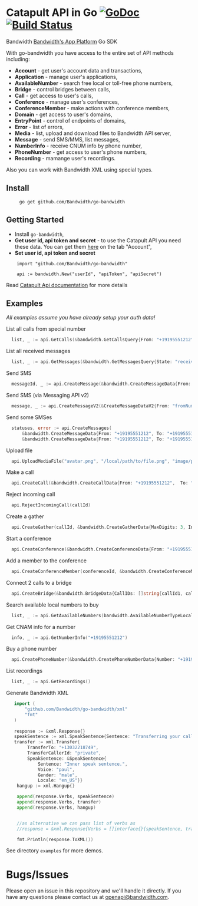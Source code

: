 Catapult API in Go [![GoDoc](https://godoc.org/Bandwidth/go-bandwidth?status.svg)](https://godoc.org/github.com/Bandwidth/go-bandwidth) [![Build Status](https://travis-ci.org/Bandwidth/go-bandwidth.svg)](https://travis-ci.org/Bandwidth/go-bandwidth)
===============


Bandwidth [Bandwidth's App Platform](http://ap.bandwidth.com/?utm_medium=social&utm_source=github&utm_campaign=dtolb&utm_content=) Go SDK

With go-bandwidth  you have access to the entire set of API methods including:
* **Account** - get user's account data and transactions,
* **Application** - manage user's applications,
* **AvailableNumber** - search free local or toll-free phone numbers,
* **Bridge** - control bridges between calls,
* **Call** - get access to user's calls,
* **Conference** - manage user's conferences,
* **ConferenceMember** - make actions with conference members,
* **Domain** - get access to user's domains,
* **EntryPoint** - control of endpoints of domains,
* **Error** - list of errors,
* **Media** - list, upload and download files to Bandwidth API server,
* **Message** - send SMS/MMS, list messages,
* **NumberInfo** - receive CNUM info by phone number,
* **PhoneNumber** - get access to user's phone numbers,
* **Recording** - mamange user's recordings.

Also you can work with Bandwidth XML using special types. 

## Install

```
     go get github.com/Bandwidth/go-bandwidth
```


## Getting Started

* Install `go-bandwidth`,
* **Get user id, api token and secret** - to use the Catapult API you need these data.  You can get them [here](https://catapult.inetwork.com/pages/catapult.jsf) on the tab "Account",
* **Set user id, api token and secret**

```golang
	import "github.com/Bandwidth/go-bandwidth"
	
	api := bandwidth.New("userId", "apiToken", "apiSecret")
```

Read [Catapult Api documentation](http://ap.bandwidth.com/) for more details

## Examples

*All examples assume you have already setup your auth data!*

List all calls from special number

```go
  list, _ := api.GetCalls(&bandwidth.GetCallsQuery{From: "+19195551212"})
```

List all received messages

```go
  list, _ := api.GetMessages(&bandwidth.GetMessagesQuery{State: "received"})
```

Send SMS

```go
  messageId, _ := api.CreateMessage(&bandwidth.CreateMessageData{From: "+19195551212", To: "+191955512142", Text:"Test"})
```

Send SMS (via Messaging API v2)

```go
  message, _ := api.CreateMessageV2(&CreateMessageDataV2{From: "fromNumber", To: "toNumber", Text: "text", ApplicationID: "YOUR_APPLICATION_ID"})
```


Send some SMSes

```go
  statuses, error := api.CreateMessages(
	  &bandwidth.CreateMessageData{From: "+19195551212", To: "+191955512141", Text:"Test1"}, 
	  &bandwidth.CreateMessageData{From: "+19195551212", To: "+191955512142", Text:"Test2"})
```

Upload file

```go
  api.UploadMediaFile("avatar.png", "/local/path/to/file.png", "image/png")
```

Make a call

```go
  api.CreateCall(&bandwidth.CreateCallData{From: "+19195551212",  To: "+191955512142"})
```

Reject incoming call

```go
  api.RejectIncomingCall(callId)
```

Create a gather
```go
  api.CreateGather(callId, &bandwidth.CreateGatherData{MaxDigits: 3, InterDigitTimeout: 5, Prompt: &bandwidth.GatherPromptData{Sentence: "Please enter 3 digits"}})
```

Start a conference
```go
  api.CreateConference(&bandwidth.CreateConferenceData{From: "+19195551212"})
```

Add a member to the conference

```go
  api.CreateConferenceMember(conferenceId, &bandwidth.CreateConferenceMemberData{CallId: "id_of_call_to_add_to_this_conference", JoinTone: true, LeavingTone: true})
```


Connect 2 calls to a bridge

```go
  api.CreateBridge(&bandwidth.BridgeData{CallIDs: []string{callId1, callId2}})
```

Search available local numbers to buy

```go
  list, _ := api.GetAvailableNumbers(bandwidth.AvailableNumberTypeLocal, &bandwidth.GetAvailableNumberQuery{City: "Cary", State: "NC", Quantity: 3})
```
Get CNAM info for a number

```go
  info, _ := api.GetNumberInfo("+19195551212")
```

Buy a phone number

```go
  api.CreatePhoneNumber(&bandwidth.CreatePhoneNumberData{Number: "+19195551212"})
```

List recordings

```go
  list, _ := api.GetRecordings()
```

Generate Bandwidth XML
```go
   import (
	   "github.com/Bandwidth/go-bandwidth/xml"
	   "fmt"
   )
   
   response := &xml.Response{}
   speakSentence := xml.SpeakSentence{Sentence: "Transferring your call, please wait.", Voice: "paul", Gender: "male", Locale: "en_US"}
   transfer := xml.Transfer{
        TransferTo: "+13032218749",
        TransferCallerId: "private",
        SpeakSentence: &SpeakSentence{
            Sentence: "Inner speak sentence.",
            Voice: "paul",
            Gender: "male",
            Locale: "en_US"}}
    hangup := xml.Hangup{}

    append(response.Verbs, speakSentence)
	append(response.Verbs, transfer)
	append(response.Verbs, hangup)


    //as alternative we can pass list of verbs as
    //response = &xml.Response{Verbs = []interface{}{speakSentence, transfer, hangup}}

    fmt.Println(response.ToXML())
```

See directory `examples` for more demos.

# Bugs/Issues
Please open an issue in this repository and we'll handle it directly. If you have any questions please contact us at openapi@bandwidth.com.

